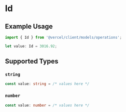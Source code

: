 # Id

## Example Usage

```typescript
import { Id } from '@vercel/client/models/operations';

let value: Id = 3016.92;
```

## Supported Types

### `string`

```typescript
const value: string = /* values here */
```

### `number`

```typescript
const value: number = /* values here */
```
